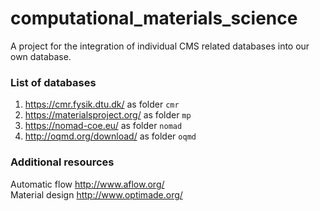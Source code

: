 # computational_materials_science

A project for the integration of individual CMS related databases into our own database.

### List of databases

1. https://cmr.fysik.dtu.dk/ as folder ```cmr```
2. https://materialsproject.org/ as folder ```mp```
3. https://nomad-coe.eu/ as folder ```nomad```
4. http://oqmd.org/download/ as folder ```oqmd```

### Additional resources

Automatic flow http://www.aflow.org/ <br />
Material design  http://www.optimade.org/
